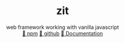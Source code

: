 <div align="center">
  <h1>zit</h1>
  web framework working with vanilla javascript
  <div>
    <a href="https://www.npmjs.com/package/zitjs">🦄 npm</a> 
    <a href="https://github.com/do4ng/zit">📃 github</a>
    <a href="https://zitjs.netlify.app/">📜 Documentation</a> 
  </div>
</div>
